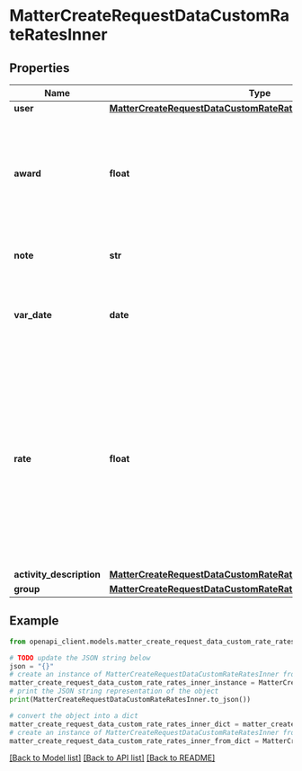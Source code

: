 # MatterCreateRequestDataCustomRateRatesInner


## Properties

Name | Type | Description | Notes
------------ | ------------- | ------------- | -------------
**user** | [**MatterCreateRequestDataCustomRateRatesInnerUser**](MatterCreateRequestDataCustomRateRatesInnerUser.md) |  | 
**award** | **float** | The full amount of the award given. Only valid for ContingencyFee. If given as an empty string, it will reset the ContingencyFee into the unawarded state. | [optional] 
**note** | **str** | Detailed description of the rate. Only valid for ContingencyFee. | [optional] 
**var_date** | **date** | The date the rate is for. Only valid for ContingencyFee. (Expects an ISO-8601 date). | [optional] 
**rate** | **float** | If &#x60;type&#x60; is &#x60;HourlyRate&#x60;, it is the dollar amount of the custom rate of the User or Group for the Matter.  If &#x60;type&#x60; is &#x60;FlatRate&#x60;, it is the dollar amount of the custom flat rate for the Matter.  If &#x60;type&#x60; is &#x60;ContingencyFee&#x60;, it is the percentage of the contingency fee awarded to the user for the Matter.  | 
**activity_description** | [**MatterCreateRequestDataCustomRateRatesInnerActivityDescription**](MatterCreateRequestDataCustomRateRatesInnerActivityDescription.md) |  | [optional] 
**group** | [**MatterCreateRequestDataCustomRateRatesInnerGroup**](MatterCreateRequestDataCustomRateRatesInnerGroup.md) |  | [optional] 

## Example

```python
from openapi_client.models.matter_create_request_data_custom_rate_rates_inner import MatterCreateRequestDataCustomRateRatesInner

# TODO update the JSON string below
json = "{}"
# create an instance of MatterCreateRequestDataCustomRateRatesInner from a JSON string
matter_create_request_data_custom_rate_rates_inner_instance = MatterCreateRequestDataCustomRateRatesInner.from_json(json)
# print the JSON string representation of the object
print(MatterCreateRequestDataCustomRateRatesInner.to_json())

# convert the object into a dict
matter_create_request_data_custom_rate_rates_inner_dict = matter_create_request_data_custom_rate_rates_inner_instance.to_dict()
# create an instance of MatterCreateRequestDataCustomRateRatesInner from a dict
matter_create_request_data_custom_rate_rates_inner_from_dict = MatterCreateRequestDataCustomRateRatesInner.from_dict(matter_create_request_data_custom_rate_rates_inner_dict)
```
[[Back to Model list]](../README.md#documentation-for-models) [[Back to API list]](../README.md#documentation-for-api-endpoints) [[Back to README]](../README.md)


